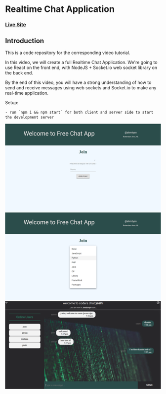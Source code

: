 # Realtime Chat Application

### [Live Site](https://5f9eda33938901923f19e77f--loving-engelbart-ad9d28.netlify.app/)

## Introduction

This is a code repository for the corresponding video tutorial.

In this video, we will create a full Realtime Chat Application. We're going to use React on the front end, with NodeJS + Socket.io web socket library on the back end.

By the end of this video, you will have a strong understanding of how to send and receive messages using web sockets and Socket.io to make any real-time application.

Setup:

```
- run `npm i && npm start` for both client and server side to start the development server
```

  <img src = "images/home.png" />
  <img src = "images/selection.png" />
  <img src = "images/chat-menu.png" />
